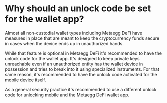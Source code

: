 # Why should an unlock code be set for the wallet app?

Almost all non-custodial wallet types including Metaegg DeFi have measures in place that are meant to keep the cryptocurrency funds secure in cases when the device ends up in unauthorized hands.

While that feature is optional in Metaegg DeFi it's recommended to have the unlock code for the wallet app. It's designed to keep private keys unreachable even if an unauthorized entity has the wallet device in possession and tries to break into it using specialized instruments. For that same reason, it's recommended to have the unlock code activated for the mobile device itself.

As a general security practice it's recommended to use a different unlock code for unlocking mobile and the Metaegg DeFi wallet app.
